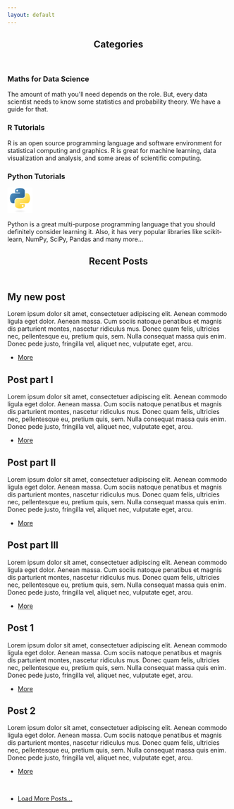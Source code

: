 ```yaml
---
layout: default
---
```

<!-- Section -->
<section>
	<header class="major">
		<h2>Categories</h2>
	</header>
	<div class="features">
		<article>
			<span class="icon fa-signal"></span>
			<div class="content">
				<h3>Maths for Data Science</h3>
				<p>The amount of math you'll need depends on the role. But, every data scientist needs to know some 					   statistics and probability theory. We have a guide for that.</p>
			</div>
		</article>
		<article>
			<span class="icon fa-github"></span>
			<div class="content">
				<h3>R Tutorials</h3>
				<p>R is an open source programming language and software environment for statistical computing and 			graphics. R is great for machine learning, data visualization and analysis, and some areas of scientific computing. </p>
			</div>
		</article>
		<article>
			<div class="content">
				<h3>Python Tutorials</h3></span>
			<span class="icon"><img src="assets/images/python-original.svg" alt=""  width="56.57" height="56.57"/></span>
				<p>Python is a great multi-purpose programming language that you should definitely consider learning it. 				Also, it has very popular libraries like scikit-learn, NumPy, SciPy, Pandas and many more... </p>
			</div>
		</article>
	</div>
</section>

<!-- Section   <span class="icon fa-rocket"></span> -->
<section>
	<header class="major">
		<h2>Recent Posts</h2>
	</header>
	<div class="posts">
		<article>
			<h2>My new post</h2>
			<p>Lorem ipsum dolor sit amet, consectetuer adipiscing elit. Aenean commodo ligula eget dolor. 
			   Aenean massa. Cum sociis natoque penatibus et magnis dis parturient montes, nascetur ridiculus mus. 
			   Donec quam felis, ultricies nec, pellentesque eu, pretium quis, sem. Nulla consequat massa quis enim. Donec 				   pede justo, fringilla vel, aliquet nec, vulputate eget, arcu. </p>
			 <ul class="actions">
				 <li><a href="#" class="button">More</a></li>
			 </ul>	
		 </article>
		<article>
			<h2>Post part I</h2>
			<p>Lorem ipsum dolor sit amet, consectetuer adipiscing elit. Aenean commodo ligula eget dolor. 
			   Aenean massa. Cum sociis natoque penatibus et magnis dis parturient montes, nascetur ridiculus mus. 
			   Donec quam felis, ultricies nec, pellentesque eu, pretium quis, sem. Nulla consequat massa quis enim. Donec 				   pede justo, fringilla vel, aliquet nec, vulputate eget, arcu. </p>
			 <ul class="actions">
				 <li><a href="#" class="button">More</a></li>
			 </ul>	
		 </article>
		<article>
			<h2>Post part II</h2>
			<p>Lorem ipsum dolor sit amet, consectetuer adipiscing elit. Aenean commodo ligula eget dolor. 
			   Aenean massa. Cum sociis natoque penatibus et magnis dis parturient montes, nascetur ridiculus mus. 
			   Donec quam felis, ultricies nec, pellentesque eu, pretium quis, sem. Nulla consequat massa quis enim. Donec 				   pede justo, fringilla vel, aliquet nec, vulputate eget, arcu. </p>
			 <ul class="actions">
				 <li><a href="#" class="button">More</a></li>
			 </ul>	
		 </article>
		<article>
			<h2>Post part III</h2>
			<p>Lorem ipsum dolor sit amet, consectetuer adipiscing elit. Aenean commodo ligula eget dolor. 
			   Aenean massa. Cum sociis natoque penatibus et magnis dis parturient montes, nascetur ridiculus mus. 
			   Donec quam felis, ultricies nec, pellentesque eu, pretium quis, sem. Nulla consequat massa quis enim. Donec 				   pede justo, fringilla vel, aliquet nec, vulputate eget, arcu. </p>
			 <ul class="actions">
				 <li><a href="#" class="button">More</a></li>
			 </ul>	
		 </article>
		<article>
			<h2>Post 1</h2>
			<p>Lorem ipsum dolor sit amet, consectetuer adipiscing elit. Aenean commodo ligula eget dolor. 
			   Aenean massa. Cum sociis natoque penatibus et magnis dis parturient montes, nascetur ridiculus mus. 
			   Donec quam felis, ultricies nec, pellentesque eu, pretium quis, sem. Nulla consequat massa quis enim. Donec 				   pede justo, fringilla vel, aliquet nec, vulputate eget, arcu. </p>
			 <ul class="actions">
				 <li><a href="#" class="button">More</a></li>
			 </ul>	
		 </article>
		<article>
			<h2>Post 2</h2>
			<p>Lorem ipsum dolor sit amet, consectetuer adipiscing elit. Aenean commodo ligula eget dolor. 
			   Aenean massa. Cum sociis natoque penatibus et magnis dis parturient montes, nascetur ridiculus mus. 
			   Donec quam felis, ultricies nec, pellentesque eu, pretium quis, sem. Nulla consequat massa quis enim. Donec 				   pede justo, fringilla vel, aliquet nec, vulputate eget, arcu. </p>
			 <ul class="actions">
				 <li><a href="#" class="button">More</a></li>
			 </ul>	
		 </article>
	</div>
	<br>
	<ul class="actions vertical">
		<li>
		    <a href="/archive/index.html" class="button fit">Load More Posts...</a> 
		</li>
	</ul>
</section>   


